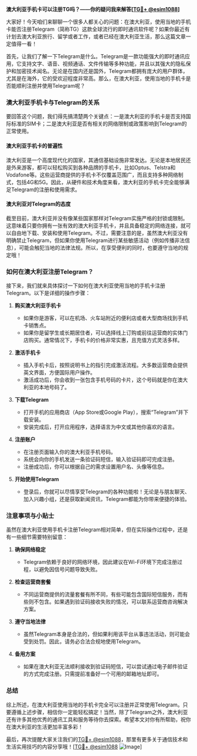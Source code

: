 **澳大利亚手机卡可以注册TG吗？——你的疑问我来解答[[TG💪+ @esim1088](https://t.me/s/esim1088)]**

大家好！今天咱们来聊聊一个很多人都关心的问题：在澳大利亚，使用当地的手机卡能否注册Telegram（简称TG）这款全球流行的即时通讯软件呢？如果你最近有计划去澳大利亚旅行、留学或者工作，或者已经在澳大利亚生活，那么这篇文章一定值得一看！

首先，让我们了解一下Telegram是什么。Telegram是一款功能强大的即时通讯应用，它支持文字、语音、视频通话、文件传输等多种功能，并且以其强大的隐私保护和加密技术闻名。无论是在国内还是国外，Telegram都拥有庞大的用户群体，尤其是在海外，它的受欢迎程度非常高。那么，在澳大利亚，使用当地的手机卡是否能顺利注册并使用Telegram呢？

### **澳大利亚手机卡与Telegram的关系**

要回答这个问题，我们得先搞清楚两个关键点：一是澳大利亚的手机卡是否支持国际标准的SIM卡；二是澳大利亚是否有相关的网络限制或政策影响到Telegram的正常使用。

#### **澳大利亚手机卡的普遍性**
澳大利亚是一个高度现代化的国家，其通信基础设施非常发达。无论是本地居民还是外来游客，都可以轻松购买到各种品牌的手机卡，比如Optus、Telstra和Vodafone等。这些运营商提供的手机卡不仅覆盖范围广，而且支持多种网络制式，包括4G和5G。因此，从硬件和技术角度来看，澳大利亚的手机卡完全能够满足Telegram的注册和使用需求。

#### **澳大利亚对Telegram的态度**
截至目前，澳大利亚并没有像某些国家那样对Telegram实施严格的封锁或限制。这意味着只要你拥有一张有效的澳大利亚手机卡，并且具备稳定的网络连接，就可以自由地下载、安装和使用Telegram。不过，需要注意的是，虽然澳大利亚没有明确禁止Telegram，但如果你使用Telegram进行某些敏感活动（例如传播非法信息），可能会触犯当地的法律法规。所以，在享受便利的同时，也要遵守当地的规定哦！

### **如何在澳大利亚注册Telegram？**

接下来，我们就来具体探讨一下如何在澳大利亚使用当地的手机卡注册Telegram。以下是详细的操作步骤：

1. **购买澳大利亚手机卡**
   - 如果你是游客，可以在机场、火车站附近的便利店或者大型商场找到手机卡销售点。
   - 如果你是留学生或长期居住者，可以选择线上订购或前往运营商的实体门店购买。通常情况下，手机卡的价格非常实惠，且充值方式灵活多样。

2. **激活手机卡**
   - 插入手机卡后，按照说明书上的指引完成激活流程。大多数运营商会提供英文界面，方便国际用户操作。
   - 激活成功后，你会收到一张包含手机号码的卡片，这个号码就是你在澳大利亚的本地号码了。

3. **下载Telegram**
   - 打开手机的应用商店（App Store或Google Play），搜索“Telegram”并下载安装。
   - 安装完成后，打开应用程序，选择语言为中文或其他你喜欢的语言。

4. **注册账户**
   - 在注册页面输入你的澳大利亚手机号码。
   - 系统会向你的手机发送一条验证码短信，输入验证码即可完成注册。
   - 注册成功后，你可以根据自己的需求设置用户名、头像等信息。

5. **开始使用Telegram**
   - 登录后，你就可以尽情享受Telegram的各种功能啦！无论是与朋友聊天、加入兴趣小组，还是获取新闻资讯，Telegram都能为你带来便捷的体验。

### **注意事项与小贴士**

虽然在澳大利亚使用手机卡注册Telegram相对简单，但在实际操作过程中，还是有一些细节需要特别留意：

1. **确保网络稳定**
   - Telegram依赖于良好的网络环境，因此建议在Wi-Fi环境下完成注册过程，以避免因信号问题导致失败。

2. **检查运营商套餐**
   - 不同运营商提供的流量套餐有所不同，有些可能包含国际短信服务，而有些则不包含。如果遇到验证码接收失败的情况，可以联系运营商咨询解决方案。

3. **遵守当地法律**
   - 虽然Telegram本身是合法的，但如果利用该平台从事违法活动，则可能会受到处罚。因此，请务必合法合规地使用Telegram。

4. **备用方案**
   - 如果在澳大利亚无法顺利接收到验证码短信，可以尝试通过电子邮件验证的方式完成注册。只需提前准备好一个可用的邮箱地址即可。

### **总结**

综上所述，在澳大利亚使用当地的手机卡完全可以注册并正常使用Telegram。只要遵循上述步骤，相信你一定能轻松搞定！当然，除了Telegram之外，澳大利亚还有许多其他优秀的通讯工具和服务等待你去探索。希望本文对你有所帮助，祝你在澳大利亚的生活更加丰富多彩！

最后，再次提醒大家关注我们的[TG💪+ @esim1088](https://t.me/s/esim1088)，那里有更多关于通信技术和生活实用技巧的内容分享哦！[[TG💪+ @esim1088](https://t.me/s/esim1088) ![Image](https://i.postimg.cc/4NQfJmqS/Snipaste-2025-05-13-00-14-12.png)]